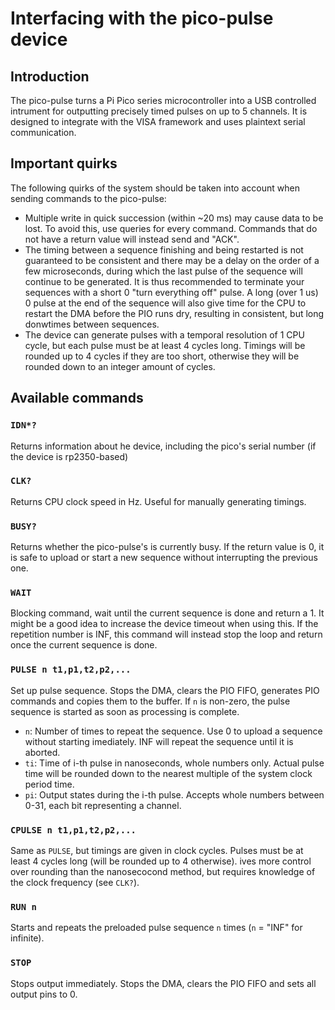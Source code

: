 # Interfacing with the pico-pulse device

## Introduction
The pico-pulse turns a Pi Pico series microcontroller into a USB controlled intrument for outputting precisely timed pulses on up to 5 channels.
It is designed to integrate with the VISA framework and uses plaintext serial communication.

## Important quirks

The following quirks of the system should be taken into account when sending commands to the pico-pulse:

  - Multiple write in quick succession (within ~20 ms) may cause data to be lost. To avoid this,
    use queries for every command. Commands that do not have a return value will instead send and "ACK".
  - The timing between a sequence finishing and being restarted is not guaranteed to be consistent and there may be a delay on the order of a few microseconds, during which the last pulse of the sequence will continue to be generated.
    It is thus recommended to terminate your sequences with a short 0 "turn everything off" pulse. A long (over 1 us) 0 pulse at the end of the sequence will also give time for the CPU to restart the DMA before the PIO runs dry,
    resulting in consistent, but long donwtimes between sequences. 
  - The device can generate pulses with a temporal resolution of 1 CPU cycle, but each pulse must be at least 4 cycles long. Timings will be rounded up to 4 cycles if they are too short,
    otherwise they will be rounded down to an integer amount of cycles.

## Available commands

### `IDN*?`

Returns information about he device, including the pico's serial number (if the device is rp2350-based)

### `CLK?`

Returns CPU clock speed in Hz. Useful for manually generating timings.

### `BUSY?`

Returns whether the pico-pulse's is currently busy. If the return value is 0, it is safe to upload or start a new sequence without interrupting the previous one.

### `WAIT`

Blocking command, wait until the current sequence is done and return a 1. It might be a good idea to increase the device timeout when using this.
If the repetition number is INF, this command will instead stop the loop and return once the current sequence is done.

### `PULSE n t1,p1,t2,p2,...`

Set up pulse sequence. Stops the DMA, clears the PIO FIFO, generates PIO commands and copies them to the buffer.
If `n` is non-zero, the pulse sequence is started as soon as processing is complete. 

  - `n`: Number of times to repeat the sequence. Use 0 to upload a sequence without starting imediately. INF will repeat the sequence until it is aborted.
  - `ti`: Time of i-th pulse in nanoseconds, whole numbers only. Actual pulse time will be rounded down to the nearest multiple of the system clock period time.
  - `pi`: Output states during the i-th pulse. Accepts whole numbers between 0-31, each bit representing a channel.

### `CPULSE n t1,p1,t2,p2,...`

Same as `PULSE`, but timings are given in clock cycles. Pulses must be at least 4 cycles long (will be rounded up to 4 otherwise).
ives more control over rounding than the nanosecocond method, but requires knowledge of the clock frequency (see `CLK?`).

### `RUN n`

Starts and repeats the preloaded pulse sequence `n` times (`n` = "INF" for infinite).

### `STOP`

Stops output immediately. Stops the DMA, clears the PIO FIFO and sets all output pins to 0.
